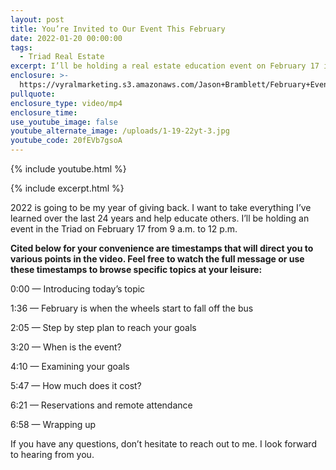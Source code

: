```yaml
---
layout: post
title: You’re Invited to Our Event This February
date: 2022-01-20 00:00:00
tags:
  - Triad Real Estate
excerpt: I’ll be holding a real estate education event on February 17 in the Triad.
enclosure: >-
  https://vyralmarketing.s3.amazonaws.com/Jason+Bramblett/February+Event+-+Jason+Bramblett+Real+Estate.mp4
pullquote:
enclosure_type: video/mp4
enclosure_time:
use_youtube_image: false
youtube_alternate_image: /uploads/1-19-22yt-3.jpg
youtube_code: 20fEVb7gsoA
---
```

{% include youtube.html %}

{% include excerpt.html %}

2022 is going to be my year of giving back. I want to take everything I’ve learned over the last 24 years and help educate others. I’ll be holding an event in the Triad on February 17 from 9 a.m. to 12 p.m.

**Cited below for your convenience are timestamps that will direct you to various points in the video. Feel free to watch the full message or use these timestamps to browse specific topics at your leisure:**

0:00 — Introducing today’s topic

1:36 — February is when the wheels start to fall off the bus

2:05 — Step by step plan to reach your goals

3:20 — When is the event?

4:10 — Examining your goals

5:47 — How much does it cost?

6:21 — Reservations and remote attendance

6:58 — Wrapping up

If you have any questions, don’t hesitate to reach out to me. I look forward to hearing from you.
